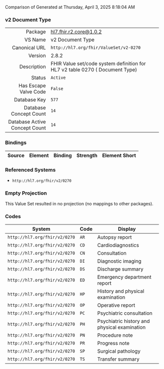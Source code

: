 Comparison of 
Generated at Thursday, April 3, 2025 8:18:04 AM

### v2 Document Type

|      |     |
| ---: | --- |
| Package | hl7.fhir.r2.core@1.0.2 |
| VS Name | v2 Document Type |
| Canonical URL | `http://hl7.org/fhir/ValueSet/v2-0270` |
| Version | 2.8.2 |
| Description | FHIR Value set/code system definition for HL7 v2 table 0270 ( Document Type) |
| Status | `Active` |
| Has Escape Valve Code | `False` |
| Database Key | `577` |
| Database Concept Count | `14` |
| Database Active Concept Count | `14` |
### Bindings

| Source | Element | Binding | Strength | Element Short |
| ------ | ------- | ------- | -------- | ------------- |

### Referenced Systems

* `http://hl7.org/fhir/v2/0270`
### Empty Projection

This Value Set resulted in no projection (no mappings to other packages).

### Codes

| System | Code | Display |
| ------ | ---- | ------- |
| `http://hl7.org/fhir/v2/0270` | `AR` | Autopsy report |
| `http://hl7.org/fhir/v2/0270` | `CD` | Cardiodiagnostics |
| `http://hl7.org/fhir/v2/0270` | `CN` | Consultation |
| `http://hl7.org/fhir/v2/0270` | `DI` | Diagnostic imaging |
| `http://hl7.org/fhir/v2/0270` | `DS` | Discharge summary |
| `http://hl7.org/fhir/v2/0270` | `ED` | Emergency department report |
| `http://hl7.org/fhir/v2/0270` | `HP` | History and physical examination |
| `http://hl7.org/fhir/v2/0270` | `OP` | Operative report |
| `http://hl7.org/fhir/v2/0270` | `PC` | Psychiatric consultation |
| `http://hl7.org/fhir/v2/0270` | `PH` | Psychiatric history and physical examination |
| `http://hl7.org/fhir/v2/0270` | `PN` | Procedure note |
| `http://hl7.org/fhir/v2/0270` | `PR` | Progress note |
| `http://hl7.org/fhir/v2/0270` | `SP` | Surgical pathology |
| `http://hl7.org/fhir/v2/0270` | `TS` | Transfer summary |
